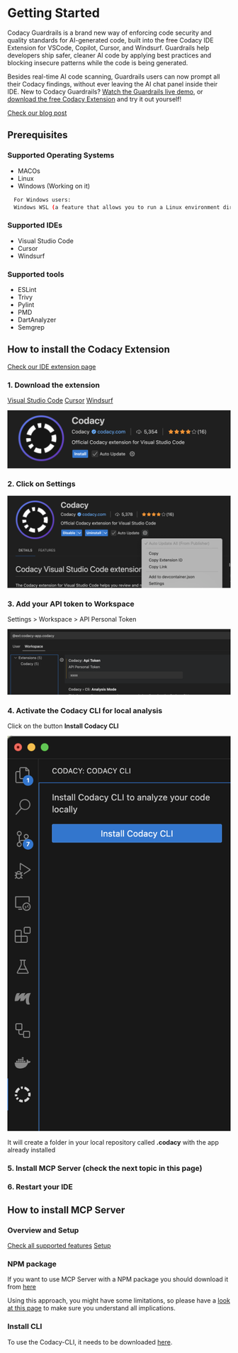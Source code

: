 # Getting Started

Codacy Guardrails is a brand new way of enforcing code security and quality standards for AI-generated code, built into the free Codacy IDE Extension for VSCode, Copilot, Cursor, and Windsurf. Guardrails help developers ship safer, cleaner AI code by applying best practices and blocking insecure patterns while the code is being generated.

Besides real-time AI code scanning, Guardrails users can now prompt all their Codacy findings, without ever leaving the AI chat panel inside their IDE.
New to Codacy Guardrails? [Watch the Guardrails live demo](https://youtu.be/uVyRWnnJu-0?feature=shared), or [download the free Codacy Extension](https://www.codacy.com/ide-extension) and try it out yourself!

[Check our blog post](https://blog.codacy.com/codacy-guardrails-free-real-time-enforcement-of-security-and-quality-standards)

## Prerequisites

### Supported Operating Systems

- MACOs
- Linux
- Windows (Working on it)

```bash
  For Windows users:
  Windows WSL (a feature that allows you to run a Linux environment directly on Windows, without the need for a virtual machine or dual-boot setup) is the only way you can use this feature for now, but we're still working to fully support Windows. 
```

### Supported IDEs

- Visual Studio Code
- Cursor
- Windsurf

### Supported tools

- ESLint
- Trivy
- Pylint
- PMD
- DartAnalyzer
- Semgrep

## How to install the Codacy Extension
[Check our IDE extension page](https://www.codacy.com/ide-extension)

### 1.  Download the extension

[Visual Studio Code](https://tinyurl.com/codacy-vscode)
[Cursor](http://tinyurl.com/codacy-cursor)
[Windsurf](http://tinyurl.com/codacy-windsurf)

![Click on Install below Codacy icon](images/install-codacy-extension.png)

### 2.  Click on Settings

![Settings](images/codacy-extension-settings.png)

### 3.  Add your API token to Workspace

Settings > Workspace > API Personal Token

![Add API token](images/codacy-extension-add-api-token-workspace.png)

### 4. Activate the Codacy CLI for local analysis

Click on the button **Install Codacy CLI**

![Install CLI](images/codacy-extension-activate-cli.png)

It will create a folder in your local repository called **.codacy** with the app already installed

### 5. Install MCP Server (check the next topic in this page)

### 6. Restart your IDE

## How to install MCP Server

### Overview and Setup
[Check all supported features](https://github.com/codacy/codacy-mcp-server/blob/master/README.md#features--tools)
[Setup](https://github.com/codacy/codacy-mcp-server/blob/master/README.md#setup)

### NPM package

If you want to use MCP Server with a NPM package you should download it from [here](https://www.npmjs.com/package/@codacy/codacy-mcp)

Using this approach, you might have some limitations, so please have a [look at this page](codacy-guardrails-limitations.md) to make sure you understand all implications.

### Install CLI

To use the Codacy-CLI, it needs to be downloaded [here](https://github.com/codacy/codacy-cli-v2).